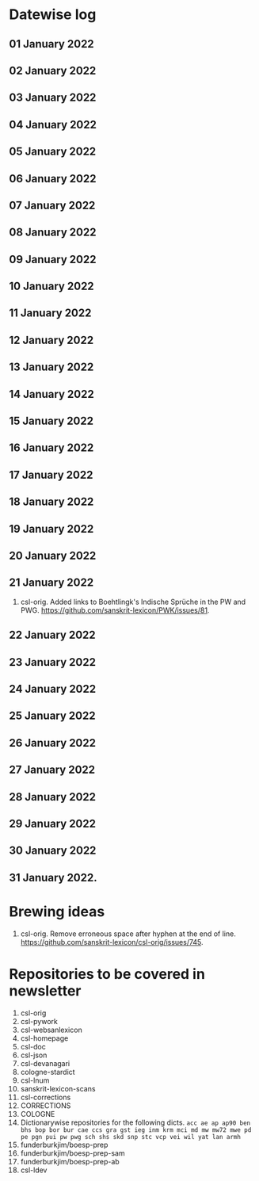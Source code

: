 # Datewise log

## 01 January 2022

## 02 January 2022

## 03 January 2022


## 04 January 2022


## 05 January 2022


## 06 January 2022


## 07 January 2022

## 08 January 2022


## 09 January 2022


## 10 January 2022


## 11 January 2022


## 12 January 2022

## 13 January 2022


## 14 January 2022


## 15 January 2022


## 16 January 2022

## 17 January 2022


## 18 January 2022


## 19 January 2022


## 20 January 2022


## 21 January 2022

1. csl-orig. Added links to Boehtlingk's Indische Sprüche in the PW and PWG. https://github.com/sanskrit-lexicon/PWK/issues/81.
## 22 January 2022

## 23 January 2022


## 24 January 2022


## 25 January 2022


## 26 January 2022


## 27 January 2022


## 28 January 2022


## 29 January 2022

## 30 January 2022


## 31 January 2022.


# Brewing ideas

1. csl-orig. Remove erroneous space after hyphen at the end of line. https://github.com/sanskrit-lexicon/csl-orig/issues/745.

# Repositories to be covered in newsletter

1. csl-orig
2. csl-pywork
3. csl-websanlexicon
4. csl-homepage
5. csl-doc
6. csl-json
7. csl-devanagari
8. cologne-stardict
9. csl-lnum
10. sanskrit-lexicon-scans
11. csl-corrections
12. CORRECTIONS
13. COLOGNE
14. Dictionarywise repositories for the following dicts. 
`acc ae ap ap90 ben bhs bop bor bur cae ccs gra gst ieg inm krm mci md mw mw72 mwe pd pe pgn pui pw pwg sch shs skd snp stc vcp vei wil yat lan armh`
15. funderburkjim/boesp-prep
16. funderburkjim/boesp-prep-sam
17. funderburkjim/boesp-prep-ab
18. csl-ldev
